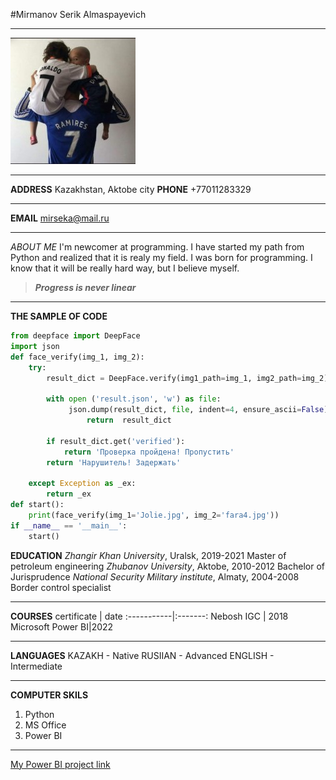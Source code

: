 #Mirmanov Serik Almaspayevich
___
![My best photo](Serik1.jpg)
____
__ADDRESS__
 Kazakhstan, Aktobe city
__PHONE__
+77011283329
____
__EMAIL__
mirseka@mail.ru
___
_ABOUT ME_
I'm newcomer at programming. I have started my path from Python and realized that it is realy my field. I was born for programming. I know that it will be really hard way, but I believe myself.
>___Progress is never linear___
___
__THE SAMPLE OF CODE__
```Python
from deepface import DeepFace
import json
def face_verify(img_1, img_2):
    try:
        result_dict = DeepFace.verify(img1_path=img_1, img2_path=img_2)

        with open ('result.json', 'w') as file:
             json.dump(result_dict, file, indent=4, ensure_ascii=False)
                 return  result_dict

        if result_dict.get('verified'):
            return 'Проверка пройдена! Пропустить'
        return 'Нарушитель! Задержать'

    except Exception as _ex:
        return _ex
def start():
    print(face_verify(img_1='Jolie.jpg', img_2='fara4.jpg'))
if __name__ == '__main__':
    start()
```
__EDUCATION__
_Zhangir Khan University_, Uralsk, 2019-2021
Master of petroleum engineering
_Zhubanov University_, Aktobe, 2010-2012
Bachelor of Jurisprudence
_National Security Military institute_, Almaty, 2004-2008
Border control specialist
___
__COURSES__
certificate |  date
:-----------|:-------:
Nebosh IGC | 2018
Microsoft Power BI|2022
___
__LANGUAGES__
KAZAKH - Native
RUSIIAN - Advanced
ENGLISH - Intermediate
___
__COMPUTER SKILS__
1. Python
2. MS Office
3. Power BI
___
[My Power BI project link](https://app.powerbi.com/view?r=eyJrIjoiNTI1MTZkMzItMWRhOS00MjFjLTk4MmEtZDU3MTgwMjI1NmMzIiwidCI6IjZlZWVhZjNlLTY3MTItNDhhNC05NzY3LTNmY2E1NGUxMTc1YyIsImMiOjl9)
